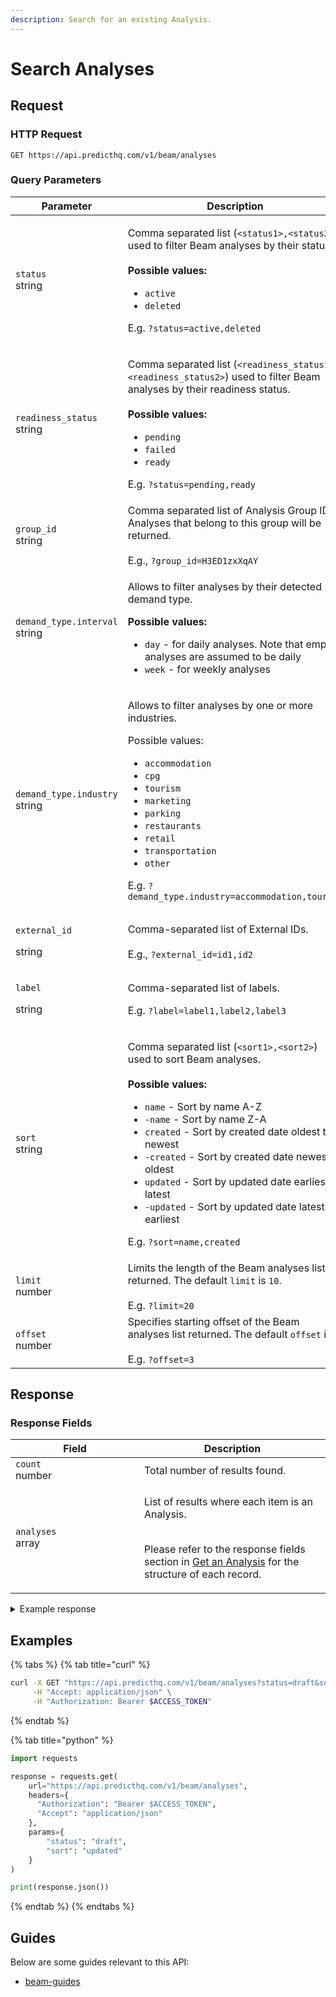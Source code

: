 ```yaml
---
description: Search for an existing Analysis.
---
```


# Search Analyses

## Request

### HTTP Request

```http
GET https://api.predicthq.com/v1/beam/analyses
```

### Query Parameters

<table><thead><tr><th width="248">Parameter</th><th>Description</th></tr></thead><tbody><tr><td><code>status</code><br>string</td><td><p>Comma separated list (<code>&#x3C;status1>,&#x3C;status2></code>) used to filter Beam analyses by their status.<br><br><strong>Possible values:</strong></p><ul><li><code>active</code></li><li><code>deleted</code></li></ul><p>E.g. <code>?status=active,deleted</code></p></td></tr><tr><td><code>readiness_status</code><br>string</td><td><p>Comma separated list (<code>&#x3C;readiness_status1>,&#x3C;readiness_status2></code>) used to filter Beam analyses by their readiness status.<br><br><strong>Possible values:</strong></p><ul><li><code>pending</code></li><li><code>failed</code></li><li><code>ready</code></li></ul><p>E.g. <code>?status=pending,ready</code></p></td></tr><tr><td><code>group_id</code><br>string</td><td>Comma separated list of Analysis Group ID. Analyses that belong to this group will be returned.<br><br>E.g., <code>?group_id=H3ED1zxXqAY</code></td></tr><tr><td><code>demand_type.interval</code><br>string</td><td><p>Allows to filter analyses by their detected demand type.<br></p><p><strong>Possible values:</strong></p><ul><li><code>day</code> - for daily analyses. Note that empty analyses are assumed to be daily</li><li><code>week</code> - for weekly analyses</li></ul></td></tr><tr><td><code>demand_type.industry</code><br>string</td><td><p>Allows to filter analyses by one or more industries.<br></p><p>Possible values:</p><ul><li><code>accommodation</code></li><li><code>cpg</code></li><li><code>tourism</code></li><li><code>marketing</code></li><li><code>parking</code></li><li><code>restaurants</code></li><li><code>retail</code></li><li><code>transportation</code></li><li><code>other</code></li></ul><p>E.g. <code>?demand_type.industry=accommodation,tourism</code></p></td></tr><tr><td><p><code>external_id</code></p><p>string</p></td><td>Comma-separated list of External IDs.<br><br>E.g., <code>?external_id=id1,id2</code></td></tr><tr><td><p><code>label</code></p><p>string</p></td><td><p>Comma-separated list of labels.</p><p></p><p>E.g. <code>?label=label1,label2,label3</code></p></td></tr><tr><td><code>sort</code><br>string</td><td><p>Comma separated list (<code>&#x3C;sort1>,&#x3C;sort2></code>) used to sort Beam analyses.<br><br><strong>Possible values:</strong></p><ul><li><code>name</code> - Sort by name A-Z</li><li><code>-name</code> - Sort by name Z-A</li><li><code>created</code> - Sort by created date oldest to newest</li><li><code>-created</code> - Sort by created date newest to oldest</li><li><code>updated</code> - Sort by updated date earliest to latest</li><li><code>-updated</code> - Sort by updated date latest to earliest</li></ul><p>E.g. <code>?sort=name,created</code></p></td></tr><tr><td><code>limit</code><br>number</td><td>Limits the length of the Beam analyses list returned. The default <code>limit</code> is <code>10</code>.<br><br>E.g. <code>?limit=20</code></td></tr><tr><td><code>offset</code><br>number</td><td>Specifies starting offset of the Beam analyses list returned. The default <code>offset</code> is <code>0</code>.<br><br>E.g. <code>?offset=3</code></td></tr></tbody></table>

## Response

### Response Fields

<table><thead><tr><th width="190">Field</th><th>Description</th></tr></thead><tbody><tr><td><code>count</code><br>number</td><td>Total number of results found.</td></tr><tr><td><code>analyses</code><br>array</td><td><p>List of results where each item is an Analysis.</p><p><br>Please refer to the response fields section in <a href="get-an-analysis.md#response-fields">Get an Analysis</a> for the structure of each record.</p></td></tr></tbody></table>

<details>

<summary>Example response</summary>

Below is an example response:

```json
{
    "count": 1,
    "analyses": [
        {
            "name": "Analysis 1",
            "location": {
                "geopoint": {
                    "lat": "-36.85088270000001",
                    "lon": "174.7644881"
                },
                "radius": 10,
                "unit": "km"
            },
            "rank": {
                "type": "phq",
                "levels": {
                    "phq": {
                        "min": 51
                    }
                }
            },
            "status": "draft",
            "create_dt": "2021-08-19T23:46:49.172401+00:00",
            "update_dt": "2021-08-20T00:20:19.770461+00:00",
            "user_id": "user_id",
            "access_type": "full",
            "processed_dt": "2021-08-19T23:50:53.456047+00:00",
            "readiness_status": "ready",
            "readiness_checks": {
                "date_range": {
                    "start": "2021-01-01",
                    "end": "2021-12-31"
                },
                "validation_response": {
                    "missing_data_percentage": 0.0,
                    "consecutive_nan": 0
                }
            },
            "demand_type": {
                "interval": "week",
                "week_start_day": "sunday"
            },
            "analysis_id": "analysis_id",
            "external_id": "external_id",
            "label": ["label1", "label2", "label3"]
        }
    ]
}
```

</details>

## Examples

{% tabs %}
{% tab title="curl" %}
```bash
curl -X GET "https://api.predicthq.com/v1/beam/analyses?status=draft&sort=updated" \
     -H "Accept: application/json" \
     -H "Authorization: Bearer $ACCESS_TOKEN"
```
{% endtab %}

{% tab title="python" %}
```python
import requests

response = requests.get(
    url="https://api.predicthq.com/v1/beam/analyses",
    headers={
      "Authorization": "Bearer $ACCESS_TOKEN",
      "Accept": "application/json"
    },
    params={
        "status": "draft",
        "sort": "updated"
    }
)

print(response.json())
```
{% endtab %}
{% endtabs %}

## Guides

Below are some guides relevant to this API:

* [beam-guides](../../getting-started/guides/beam-guides/ "mention")
